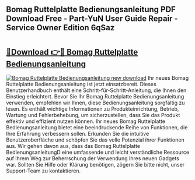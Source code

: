 ## Bomag Ruttelplatte Bedienungsanleitung PDF Download Free - Part-YuN User Guide Repair - Service Owner Edition 6qSaz

# <h2><a href="http://df2ln5.blite.top/?on=Bomag+Ruttelplatte+Bedienungsanleitung">🔗Download 👉🔴 Bomag Ruttelplatte Bedienungsanleitung</a></h2>

[![Bomag Ruttelplatte Bedienungsanleitung new download](https://i.imgur.com/lujVjoI.png)](http://df2ln5.blite.top/?on=Bomag+Ruttelplatte+Bedienungsanleitung)
Ihr neues Bomag Ruttelplatte Bedienungsanleitung ist jetzt einsatzbereit. Dieses Benutzerhandbuch enthält eine Schritt-für-Schritt-Anleitung, die Ihnen den Einstieg erleichtert. Bevor Sie Ihr Bomag Ruttelplatte Bedienungsanleitung verwenden, empfehlen wir Ihnen, diese Bedienungsanleitung sorgfältig zu lesen. Es enthält wichtige Informationen zu Produkteinrichtung, Betrieb, Wartung und Fehlerbehebung, um sicherzustellen, dass Sie das Produkt effektiv und effizient nutzen können. Ihr neues Bomag Ruttelplatte Bedienungsanleitung bietet eine beeindruckende Reihe von Funktionen, die Ihre Erfahrung verbessern sollen. Erkunden Sie die intuitive Benutzeroberfläche und schöpfen Sie das volle Potenzial ihrer Funktionen aus. Wir gehen davon aus, dass das Bomag Ruttelplatte BedienungsanleitungD eine umfassende und leicht verständliche Ressource auf Ihrem Weg zur Beherrschung der Verwendung Ihres neuen Gadgets war. Sollten Sie Hilfe oder Klärung benötigen, zögern Sie bitte nicht, unser Support-Team zu kontaktieren.

